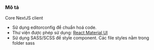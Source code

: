 ### Mô tả
Core NextJS client

* Sử dụng editorconfig để chuẩn hoá code.
* Thư viện được phép sử dụng: [React Material UI](https://material-ui.com/)
* Sử dụng SASS/SCSS để style component. Các file styles nằm trong folder sass